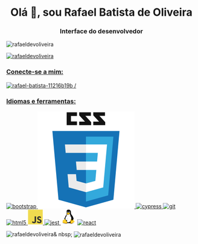 <h1 align = "center"> Olá 👋, sou Rafael Batista de Oliveira </h1>
<h3 align = "center"> Interface do desenvolvedor </h3>

<p align = "left"> <img src = "https://komarev.com/ghpvc/?username=rafaeldevoliveira&label=Profile%20views&color=0e75b6&style=flat" alt = "rafaeldevoliveira" /> </p>

<p align = "left"> <a href = "https: //github.com/ryo-ma/github-profile-trophy"><img src = "https://github-profile-trophy.vercel.app/?username=rafaeldevoliveira" alt = "rafaeldevoliveira" /> </ a> </p>

<h3 align = "left"> Conecte-se a mim: </h3>
<p align = "left">
<a href="https://linkedin.com/in/rafael-batista-11216b19b/" target="blank"> <img align = "center" src = "https://raw.githubusercontent.com/rahuldkjain/ github-profile-readme-generator / master / src / images / icons / Social / linked-in-alt.svg "alt =" rafael-batista-11216b19b / "height =" 30 "width =" 40 "/> </ a>
</p>

<h3 align = "left"> Idiomas e ferramentas: </h3>
<p align = "left"> <a href="https://getbootstrap.com" target="_blank"> <img src = "https://raw.githubusercontent.com/devicons/devicon/master/icons/ bootstrap / bootstrap-plain-wordmark.svg "alt =" bootstrap "width =" 40 "height =" 40 "/> </a> <a href =" https://www.w3schools.com/css/ "target = "_ blank"> <img src = "https://raw.githubusercontent.com/devicons/devicon/master/icons/css3/css3-original-wordmark.svg" alt = "css3" largura = "40" altura = "40" /> </a> <a href="https://www.cypress.io" target="_blank"> <img src = "https: //raw.githubusercontent.com / simple-icons / simple-icons / 6e46ec1fc23b60c8fd0d2f2ff46db82e16dbd75f / icons / cypress.svg "alt =" cypress "width =" 40 "height =" 40 "/> </a> <a href =" https: // git- scm.com/ "target =" _ blank "> <img src =" https://www.vectorlogo.zone/logos/git-scm/git-scm-icon.svg "alt =" git "width =" 40 " height = "40" /> </a> <a href="https://www.w3.org/html/" target="_blank"> <img src = "https://raw.githubusercontent.com/ devicons / devicon / master / icons / html5 / html5-original-wordmark.svg "alt =" html5 "width =" 40 "height =" 40 "/> </a> <a href =" https: // desenvolvedor. Mozilla.org / en-US / docs / Web / JavaScript "target =" _ blank "> <img src =" https://raw.githubusercontent.com/devicons/devicon/master/icons/javascript/javascript-original.svg "alt = "javascript" width = "40" height = "40" /> </a> <a href="https://jestjs.io" target="_blank"> <img src = "https: // www. vectorlogo.zone/logos/jestjsio/jestjsio-icon.svg "alt =" jest "width =" 40 "height =" 40 "/> </a> <a href =" https://www.linux.org/ "target =" _ blank "> <img src =" https://raw.githubusercontent.com/devicons/devicon/master/icons/linux/linux-original.svg "alt =" linux "width =" 40 "height = "40" /></a> <a href="https://reactjs.org/" target="_blank"> <img src = "https://raw.githubusercontent.com/devicons/devicon/master/icons/react/react -original-wordmark.svg "alt =" react "width =" 40 "height =" 40 "/> </a> </p>

<p> <img align = "left" src = "https://github-readme-stats.vercel.app/api/top-langs?username=rafaeldevoliveira&show_icons=true&locale=en&layout=compact" alt = "rafaeldevoliveira" /> </p>

<p> & nbsp; <img align = "center" src = "https://github-readme-stats.vercel.app/api?username=rafaeldevoliveira&show_icons=true&locale=en" alt = "rafaeldevoliveira" /> </p>
